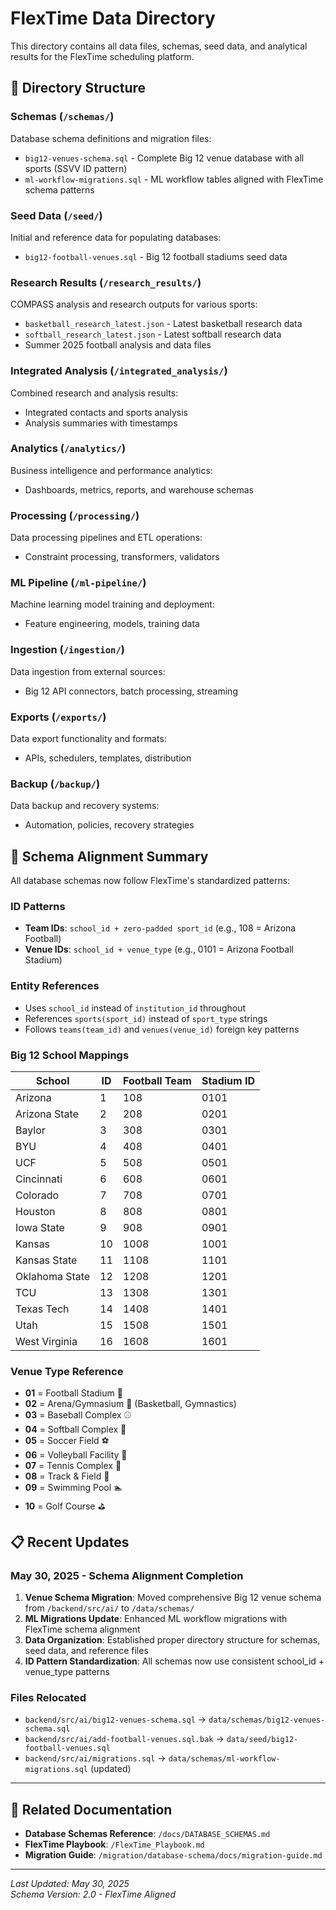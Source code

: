 # FlexTime Data Directory

This directory contains all data files, schemas, seed data, and analytical results for the FlexTime scheduling platform.

## 📁 Directory Structure

### **Schemas (`/schemas/`)**
Database schema definitions and migration files:
- `big12-venues-schema.sql` - Complete Big 12 venue database with all sports (SSVV ID pattern)
- `ml-workflow-migrations.sql` - ML workflow tables aligned with FlexTime schema patterns

### **Seed Data (`/seed/`)**
Initial and reference data for populating databases:
- `big12-football-venues.sql` - Big 12 football stadiums seed data

### **Research Results (`/research_results/`)**
COMPASS analysis and research outputs for various sports:
- `basketball_research_latest.json` - Latest basketball research data
- `softball_research_latest.json` - Latest softball research data
- Summer 2025 football analysis and data files

### **Integrated Analysis (`/integrated_analysis/`)**
Combined research and analysis results:
- Integrated contacts and sports analysis
- Analysis summaries with timestamps

### **Analytics (`/analytics/`)**
Business intelligence and performance analytics:
- Dashboards, metrics, reports, and warehouse schemas

### **Processing (`/processing/`)**
Data processing pipelines and ETL operations:
- Constraint processing, transformers, validators

### **ML Pipeline (`/ml-pipeline/`)**
Machine learning model training and deployment:
- Feature engineering, models, training data

### **Ingestion (`/ingestion/`)**
Data ingestion from external sources:
- Big 12 API connectors, batch processing, streaming

### **Exports (`/exports/`)**
Data export functionality and formats:
- APIs, schedulers, templates, distribution

### **Backup (`/backup/`)**
Data backup and recovery systems:
- Automation, policies, recovery strategies

## 🔑 **Schema Alignment Summary**

All database schemas now follow FlexTime's standardized patterns:

### **ID Patterns**
- **Team IDs**: `school_id + zero-padded sport_id` (e.g., 108 = Arizona Football)
- **Venue IDs**: `school_id + venue_type` (e.g., 0101 = Arizona Football Stadium)

### **Entity References**
- Uses `school_id` instead of `institution_id` throughout
- References `sports(sport_id)` instead of `sport_type` strings
- Follows `teams(team_id)` and `venues(venue_id)` foreign key patterns

### **Big 12 School Mappings**
| School | ID | Football Team | Stadium ID |
|--------|----|---------------|------------|
| Arizona | 1 | 108 | 0101 |
| Arizona State | 2 | 208 | 0201 |
| Baylor | 3 | 308 | 0301 |
| BYU | 4 | 408 | 0401 |
| UCF | 5 | 508 | 0501 |
| Cincinnati | 6 | 608 | 0601 |
| Colorado | 7 | 708 | 0701 |
| Houston | 8 | 808 | 0801 |
| Iowa State | 9 | 908 | 0901 |
| Kansas | 10 | 1008 | 1001 |
| Kansas State | 11 | 1108 | 1101 |
| Oklahoma State | 12 | 1208 | 1201 |
| TCU | 13 | 1308 | 1301 |
| Texas Tech | 14 | 1408 | 1401 |
| Utah | 15 | 1508 | 1501 |
| West Virginia | 16 | 1608 | 1601 |

### **Venue Type Reference**
- **01** = Football Stadium 🏈
- **02** = Arena/Gymnasium 🏀 (Basketball, Gymnastics)
- **03** = Baseball Complex ⚾
- **04** = Softball Complex 🥎
- **05** = Soccer Field ⚽
- **06** = Volleyball Facility 🏐
- **07** = Tennis Complex 🎾
- **08** = Track & Field 🏃
- **09** = Swimming Pool 🏊
- **10** = Golf Course ⛳

## 📋 **Recent Updates**

### **May 30, 2025 - Schema Alignment Completion**
1. **Venue Schema Migration**: Moved comprehensive Big 12 venue schema from `/backend/src/ai/` to `/data/schemas/`
2. **ML Migrations Update**: Enhanced ML workflow migrations with FlexTime schema alignment
3. **Data Organization**: Established proper directory structure for schemas, seed data, and reference files
4. **ID Pattern Standardization**: All schemas now use consistent school_id + venue_type patterns

### **Files Relocated**
- `backend/src/ai/big12-venues-schema.sql` → `data/schemas/big12-venues-schema.sql`
- `backend/src/ai/add-football-venues.sql.bak` → `data/seed/big12-football-venues.sql`
- `backend/src/ai/migrations.sql` → `data/schemas/ml-workflow-migrations.sql` (updated)

---

## 🔗 **Related Documentation**

- **Database Schemas Reference**: `/docs/DATABASE_SCHEMAS.md`
- **FlexTime Playbook**: `/FlexTime_Playbook.md`
- **Migration Guide**: `/migration/database-schema/docs/migration-guide.md`

---

*Last Updated: May 30, 2025*  
*Schema Version: 2.0 - FlexTime Aligned*